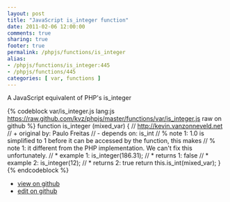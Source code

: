```yaml
---
layout: post
title: "JavaScript is_integer function"
date: 2011-02-06 12:00:00
comments: true
sharing: true
footer: true
permalink: /phpjs/functions/is_integer
alias:
- /phpjs/functions/is_integer:445
- /phpjs/functions/445
categories: [ var, functions ]
---
```

A JavaScript equivalent of PHP's is_integer
<!-- more -->
{% codeblock var/is_integer.js lang:js https://raw.github.com/kvz/phpjs/master/functions/var/is_integer.js raw on github %}
function is_integer (mixed_var) {
    // http://kevin.vanzonneveld.net
    // +   original by: Paulo Freitas
    //  -   depends on: is_int
    // %        note 1: 1.0 is simplified to 1 before it can be accessed by the function, this makes
    // %        note 1: it different from the PHP implementation. We can't fix this unfortunately.
    // *     example 1: is_integer(186.31);
    // *     returns 1: false
    // *     example 2: is_integer(12);
    // *     returns 2: true
    return this.is_int(mixed_var);
}
{% endcodeblock %}
<ul>
 <li><a href="https://github.com/kvz/phpjs/blob/master/functions/var/is_integer.js">view on github</a></li>
 <li><a href="https://github.com/kvz/phpjs/edit/master/functions/var/is_integer.js">edit on github</a></li>
</ul>
